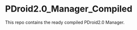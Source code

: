 PDroid2.0_Manager_Compiled
==========================

This repo contains the ready compiled PDroid2.0 Manager. 